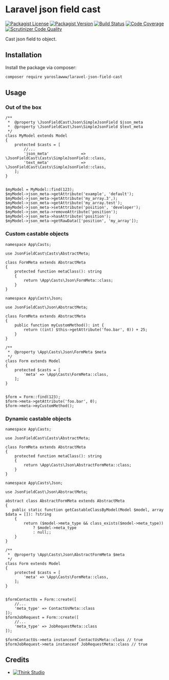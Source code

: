 # Laravel json field cast

[![Packagist License](https://img.shields.io/packagist/l/yaroslawww/laravel-json-field-cast?color=%234dc71f)](https://github.com/yaroslawww/laravel-json-field-cast/blob/master/LICENSE.md)
[![Packagist Version](https://img.shields.io/packagist/v/yaroslawww/laravel-json-field-cast)](https://packagist.org/packages/yaroslawww/laravel-json-field-cast)
[![Build Status](https://scrutinizer-ci.com/g/yaroslawww/laravel-json-field-cast/badges/build.png?b=master)](https://scrutinizer-ci.com/g/yaroslawww/laravel-json-field-cast/build-status/master)
[![Code Coverage](https://scrutinizer-ci.com/g/yaroslawww/laravel-json-field-cast/badges/coverage.png?b=master)](https://scrutinizer-ci.com/g/yaroslawww/laravel-json-field-cast/?branch=master)
[![Scrutinizer Code Quality](https://scrutinizer-ci.com/g/yaroslawww/laravel-json-field-cast/badges/quality-score.png?b=master)](https://scrutinizer-ci.com/g/yaroslawww/laravel-json-field-cast/?branch=master)

Cast json field to object.

## Installation

Install the package via composer:

```bash
composer require yaroslawww/laravel-json-field-cast
```

## Usage

### Out of the box

```injectablephp
/**
 *  @property \JsonFieldCast\Json\SimpleJsonField $json_meta
 *  @property \JsonFieldCast\Json\SimpleJsonField $text_meta
 */
class MyModel extends Model
{
    protected $casts = [
        //...
        'json_meta'              => \JsonFieldCast\Casts\SimpleJsonField::class,
        'text_meta'              => \JsonFieldCast\Casts\SimpleJsonField::class,
    ];
}


$myModel = MyModel::find(123);
$myModel->json_meta->getAttribute('example', 'default');
$myModel->json_meta->getAttribute('my_array.3',);
$myModel->json_meta->getAttribute('my_array.test');
$myModel->json_meta->setAttribute('position', 'developer');
$myModel->json_meta->removeAttribute('position');
$myModel->json_meta->hasAttribute('position');
$myModel->json_meta->getRawData(['position', 'my_array']);
```

### Custom castable objects

```injectablephp
namespace App\Casts;

use JsonFieldCast\Casts\AbstractMeta;

class FormMeta extends AbstractMeta
{
    protected function metaClass(): string
    {
        return \App\Casts\Json\FormMeta::class;
    }
}
```

```injectablephp
namespace App\Casts\Json;

use JsonFieldCast\Json\AbstractMeta;

class FormMeta extends AbstractMeta
{
    public function myCustomMethod(): int {
        return ((int) $this->getAttribute('foo.bar', 0)) + 25;
    }
}
```

```injectablephp
/**
 *  @property \App\Casts\Json\FormMeta $meta
 */
class Form extends Model
{
    protected $casts = [
        'meta' => \App\Casts\FormMeta::class,
    ];
}


$form = Form::find(123);
$form->meta->getAttribute('foo.bar', 0);
$form->meta->myCustomMethod();
```

### Dynamic castable objects

```injectablephp
namespace App\Casts;

use JsonFieldCast\Casts\AbstractMeta;

class FormMeta extends AbstractMeta
{
    protected function metaClass(): string
    {
        return \App\Casts\Json\AbstractFormMeta::class;
    }
}
```

```injectablephp
namespace App\Casts\Json;

use JsonFieldCast\Json\AbstractMeta;

abstract class AbstractFormMeta extends AbstractMeta
{
   public static function getCastableClassByModel(Model $model, array $data = []): ?string
    {
        return ($model->meta_type && class_exists($model->meta_type))
            ? $model->meta_type
            : null;;
    }
}
```

```injectablephp
/**
 *  @property \App\Casts\Json\AbstractFormMeta $meta
 */
class Form extends Model
{
    protected $casts = [
        'meta' => \App\Casts\FormMeta::class,
    ];
}


$formContactUs = Form::create([
    //...
    'meta_type' => ContactUsMeta::class
]);
$formJobRequest = Form::create([
    //...
    'meta_type' => JobRequestMeta::class
]);

$formContactUs->meta instanceof ContactUsMeta::class // true
$formJobRequest->meta instanceof JobRequestMeta::class // true
```

## Credits

- [![Think Studio](https://yaroslawww.github.io/images/sponsors/packages/logo-think-studio.png)](https://think.studio/)
